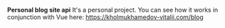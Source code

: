 __Personal blog site api__
It's a personal project. You can see how it works in conjunction with Vue here:
https://kholmukhamedov-vitalii.com/blog
